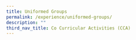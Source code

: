 ```yaml
---
title: Uniformed Groups
permalink: /experience/uniformed-groups/
description: ""
third_nav_title: Co Curricular Activities (CCA)
---
```



